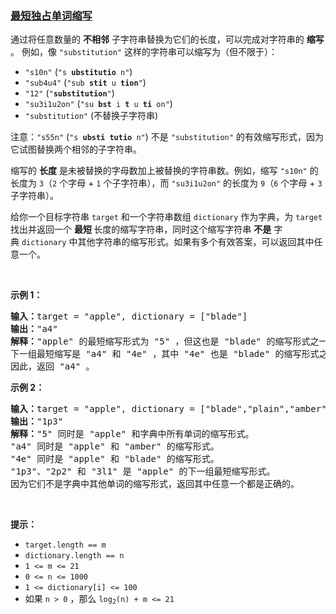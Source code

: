 ### [最短独占单词缩写](https://leetcode-cn.com/problems/minimum-unique-word-abbreviation)

<p>通过将任意数量的 <strong>不相邻</strong> 子字符串替换为它们的长度，可以完成对字符串的 <strong>缩写</strong> 。 例如，像 <code>"substitution"</code> 这样的字符串可以缩写为（但不限于）：</p>

<ul>
	<li><code>"s10n"</code> (<code>"s <strong>ubstitutio</strong> n"</code>)</li>
	<li><code>"sub4u4"</code> (<code>"sub <strong>stit</strong> u <strong>tion</strong>"</code>)</li>
	<li><code>"12"</code> (<code>"<strong>substitution</strong>"</code>)</li>
	<li><code>"su3i1u2on"</code> (<code>"su <strong>bst</strong> i <strong>t</strong> u <strong>ti</strong> on"</code>)</li>
	<li><code>"substitution"</code> (不替换子字符串)</li>
</ul>

<p>注意：<code>"s55n"</code> (<code>"s <strong>ubsti</strong> <strong>tutio</strong> n"</code>) 不是 <code>"substitution"</code> 的有效缩写形式，因为它试图替换两个相邻的子字符串。</p>

<p>缩写的 <strong>长度</strong> 是未被替换的字母数加上被替换的字符串数。例如，缩写 <code>"s10n"</code> 的长度为 <code>3</code>（<code>2</code> 个字母 + <code>1</code> 个子字符串），而 <code>"su3i1u2on"</code> 的长度为 <code>9</code>（<code>6</code> 个字母 + <code>3</code> 子字符串）。</p>

<p>给你一个目标字符串 <code>target</code> 和一个字符串数组 <code>dictionary</code> 作为字典，为<em> </em><code>target</code> 找出并返回一个 <strong>最短 </strong>长度的缩写字符串，同时这个缩写字符串 <strong>不是</strong> 字典 <code>dictionary</code> 中其他字符串的缩写形式。如果有多个有效答案，可以返回其中任意一个。</p>

<p> </p>

<p><strong>示例 1：</strong></p>

<pre>
<strong>输入：</strong>target = "apple", dictionary = ["blade"]
<strong>输出：</strong>"a4"
<strong>解释：</strong>"apple" 的最短缩写形式为 "5" ，但这也是 "blade" 的缩写形式之一。
下一组最短缩写是 "a4" 和 "4e" ，其中 "4e" 也是 "blade" 的缩写形式之一，而 "a4" 不是。
因此，返回 "a4" 。
</pre>

<p><strong>示例 2：</strong></p>

<pre>
<strong>输入：</strong>target = "apple", dictionary = ["blade","plain","amber"]
<strong>输出：</strong>"1p3"
<strong>解释：</strong>"5" 同时是 "apple" 和字典中所有单词的缩写形式。
"a4" 同时是 "apple" 和 "amber" 的缩写形式。
"4e" 同时是 "apple" 和 "blade" 的缩写形式。
"1p3"、"2p2" 和 "3l1" 是 "apple" 的下一组最短缩写形式。
因为它们不是字典中其他单词的缩写形式，返回其中任意一个都是正确的。
</pre>

<p> </p>

<p><strong>提示：</strong></p>

<ul>
	<li><code>target.length == m</code></li>
	<li><code>dictionary.length == n</code></li>
	<li><code>1 <= m <= 21</code></li>
	<li><code>0 <= n <= 1000</code></li>
	<li><code>1 <= dictionary[i] <= 100</code></li>
	<li>如果 <code>n > 0</code> ，那么 <code>log<sub>2</sub>(n) + m <= 21</code></li>
</ul>

<p> </p>
